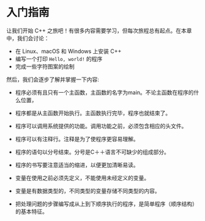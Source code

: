 # 入门指南

让我们开始 C++ 之旅吧！有很多内容需要学习，但每次旅程总有起点。在本章中，我们会讨论：

- 在 Linux、macOS 和 Windows 上安装 C++
- 编写一个打印 `Hello, world!` 的程序
- 完成一些字符图案的绘制


然后，我们会逐步了解并掌握一下内容:

- 程序必须有且只有一个主函数，主函数的名字为main。不论主函数在程序的什么位置，

- 程序都是从主函数开始执行。主函数执行完毕，程序也就结束了。

- 程序可以调用系统提供的功能。调用功能之前，必须包含相应的头文件。

- 程序可以有注释行。注释是为了使程序更容易理解。

- 程序的语句以分号结束。分号是C＋＋语言不可缺少的组成部分。

- 程序的书写要注意适当的缩进，以便更加清晰易读。

- 变量在使用之前必须先定义，不能使用未经定义的变量。

- 变量是有数据类型的，不同类型的变量存储不同类型的内容。

- 把处理问题的步骤编写成从上到下顺序执行的程序，是简单程序（顺序结构）的基本特征。
